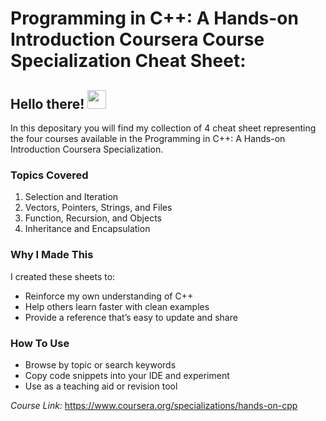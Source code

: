 # Programming in C++: A Hands-on Introduction Coursera Course Specialization Cheat Sheet:

## Hello there! <img src="https://raw.githubusercontent.com/aemmadi/aemmadi/master/wave.gif" width="30px">

In this depositary you will find my collection of 4 cheat sheet representing the four courses available in the Programming in C++: A Hands-on Introduction Coursera Specialization.

### Topics Covered
1) Selection and Iteration
2) Vectors, Pointers, Strings, and Files
3) Function, Recursion, and Objects
4) Inheritance and Encapsulation

### Why I Made This
I created these sheets to:
- Reinforce my own understanding of C++
- Help others learn faster with clean examples
- Provide a reference that’s easy to update and share

### How To Use
- Browse by topic or search keywords
- Copy code snippets into your IDE and experiment
- Use as a teaching aid or revision tool

*Course Link:*
https://www.coursera.org/specializations/hands-on-cpp
